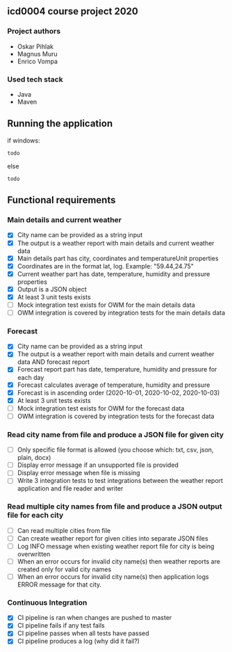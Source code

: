 ## icd0004 course project 2020

### Project authors
- Oskar Pihlak
- Magnus Muru
- Enrico Vompa

### Used tech stack
 - Java
 - Maven

## Running the application

if windows:
```shell script
todo
```
else
```shell script
todo
```

## Functional requirements

### Main details and current weather
- [X] City name can be provided as a string input
- [X] The output is a weather report with main details and current weather data
- [X] Main details part has city, coordinates and temperatureUnit properties
- [X] Coordinates are in the format lat, log. Example: "59.44,24.75"
- [X] Current weather part has date, temperature, humidity and pressure properties
- [X] Output is a JSON object
- [X] At least 3 unit tests exists
- [ ] Mock integration test exists for OWM for the main details data
- [ ] OWM integration is covered by integration tests for the main details data

### Forecast 
- [X] City name can be provided as a string input
- [X] The output is a weather report with main details and current weather data AND forecast report
- [X] Forecast report part has date, temperature, humidity and pressure for each day
- [X] Forecast calculates average of temperature, humidity and pressure
- [X] Forecast is in ascending order (2020-10-01, 2020-10-02, 2020-10-03)
- [X] At least 3 unit tests exists
- [ ] Mock integration test exists for OWM for the forecast data
- [ ] OWM integration is covered by integration tests for the forecast data

### Read city name from file and produce a JSON file for given city
- [ ] Only specific file format is allowed (you choose which: txt, csv, json, plain, docx)
- [ ] Display error message if an unsupported file is provided
- [ ] Display error message when file is missing
- [ ] Write 3 integration tests to test integrations between the weather report application and file reader and writer

### Read multiple city names from file and produce a JSON output file for each city
- [ ] Can read multiple cities from file
- [ ] Can create weather report for given cities into separate JSON files
- [ ] Log INFO message when existing weather report file for city is being overwritten
- [ ] When an error occurs for invalid city name(s) then weather reports are created only for valid city names 
- [ ] When an error occurs for invalid city name(s) then application logs ERROR message for that city.

### Continuous Integration
- [X] CI pipeline is ran when changes are pushed to master
- [X] CI pipeline fails if any test fails
- [X] CI pipeline passes when all tests have passed 
- [X] CI pipeline produces a log (why did it fail?)

